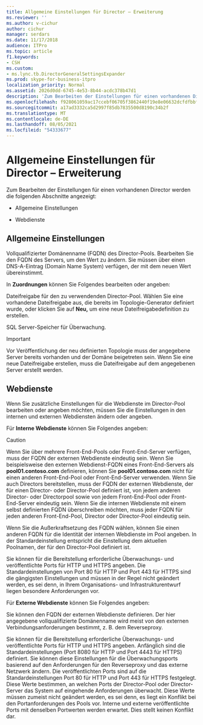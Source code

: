 ```yaml
---
title: Allgemeine Einstellungen für Director – Erweiterung
ms.reviewer: ''
ms.author: v-cichur
author: cichur
manager: serdars
ms.date: 11/17/2018
audience: ITPro
ms.topic: article
f1.keywords:
- CSH
ms.custom:
- ms.lync.tb.DirectorGeneralSettingsExpander
ms.prod: skype-for-business-itpro
localization_priority: Normal
ms.assetid: 2026d0dd-6745-4e53-8b44-acdc378b47d1
description: 'Zum Bearbeiten der Einstellungen für einen vorhandenen Director werden die folgenden Abschnitte angezeigt:'
ms.openlocfilehash: f928061059ac17ccebf06705f3862440f19e8e06632dcfdfbbf4e01581fa8e6d
ms.sourcegitcommit: a17ad3332ca5d2997f85db7835500d8190c34b2f
ms.translationtype: MT
ms.contentlocale: de-DE
ms.lasthandoff: 08/05/2021
ms.locfileid: "54333677"
---
```

# <a name="director-general-settings-expander"></a>Allgemeine Einstellungen für Director – Erweiterung
 
Zum Bearbeiten der Einstellungen für einen vorhandenen Director werden die folgenden Abschnitte angezeigt:
  
- Allgemeine Einstellungen
    
- Webdienste
    


## <a name="general-settings"></a>Allgemeine Einstellungen

Vollqualifizierter Domänenname (FQDN) des Director-Pools. Bearbeiten Sie den FQDN des Servers, um den Wert zu ändern. Sie müssen über einen DNS-A-Eintrag (Domain Name System) verfügen, der mit dem neuen Wert übereinstimmt.
  
In **Zuordnungen** können Sie Folgendes bearbeiten oder angeben:
  
Dateifreigabe für den zu verwendenden Director-Pool. Wählen Sie eine vorhandene Dateifreigabe aus, die bereits im Topologie-Generator definiert wurde, oder klicken Sie auf **Neu,** um eine neue Dateifreigabedefinition zu erstellen.
  
SQL Server-Speicher für Überwachung.
  
> [!IMPORTANT]
> Vor Veröffentlichung der neu definierten Topologie muss der angegebene Server bereits vorhanden und der Domäne beigetreten sein. Wenn Sie eine neue Dateifreigabe erstellen, muss die Dateifreigabe auf dem angegebenen Server erstellt werden. 
  
## <a name="web-services"></a>Webdienste

Wenn Sie zusätzliche Einstellungen für die Webdienste im Director-Pool bearbeiten oder angeben möchten, müssen Sie die Einstellungen in den internen und externen Webdiensten ändern oder angeben.
  
Für **Interne Webdienste** können Sie Folgendes angeben:
  
> [!CAUTION]
> Wenn Sie über mehrere Front-End-Pools oder Front-End-Server verfügen, muss der FQDN der externen Webdienste eindeutig sein. Wenn Sie beispielsweise den externen Webdienst-FQDN eines Front-End-Servers als **pool01.contoso.com** definieren, können Sie **pool01.contoso.com** nicht für einen anderen Front-End-Pool oder Front-End-Server verwenden. Wenn Sie auch Directors bereitstellen, muss der FQDN der externen Webdienste, der für einen Director- oder Director-Pool definiert ist, von jedem anderen Director- oder Directorpool sowie von jedem Front-End-Pool oder Front-End-Server eindeutig sein. Wenn Sie die internen Webdienste mit einem selbst definierten FQDN überschreiben möchten, muss jeder FQDN für jeden anderen Front-End-Pool, Director oder Director-Pool eindeutig sein.
  
Wenn Sie die Außerkraftsetzung des FQDN wählen, können Sie einen anderen FQDN für die Identität der internen Webdienste im Pool angeben. In der Standardeinstellung entspricht die Einstellung dem aktuellen Poolnamen, der für den Director-Pool definiert ist.
  
Sie können für die Bereitstellung erforderliche Überwachungs- und veröffentlichte Ports für HTTP und HTTPS angeben. Die Standardeinstellungen von Port 80 für HTTP und Port 443 für HTTPS sind die gängigsten Einstellungen und müssen in der Regel nicht geändert werden, es sei denn, in Ihrem Organisations- und Infrastrukturentwurf liegen besondere Anforderungen vor.
  
Für **Externe Webdienste** können Sie Folgendes angeben:
  
Sie können den FQDN der externen Webdienste definieren. Der hier angegebene vollqualifizierte Domänenname wird meist von den externen Verbindungsanforderungen bestimmt, z. B. dem Reverseproxy.
  
Sie können für die Bereitstellung erforderliche Überwachungs- und veröffentlichte Ports für HTTP und HTTPS angeben. Anfänglich sind die Standardeinstellungen (Port 8080 für HTTP und Port 4443 für HTTPS) definiert. Sie können diese Einstellungen für die Überwachungsports basierend auf den Anforderungen für den Reverseproxy und das externe Netzwerk ändern. Die veröffentlichten Ports sind auf die Standardeinstellungen Port 80 für HTTP und Port 443 für HTTPS festgelegt. Diese Werte bestimmen, an welchen Ports der Director-Pool oder Director-Server das System auf eingehende Anforderungen überwacht. Diese Werte müssen zumeist nicht geändert werden, es sei denn, es liegt ein Konflikt bei den Portanforderungen des Pools vor. Interne und externe veröffentlichte Ports mit denselben Portwerten werden erwartet. Dies stellt keinen Konflikt dar.
  


